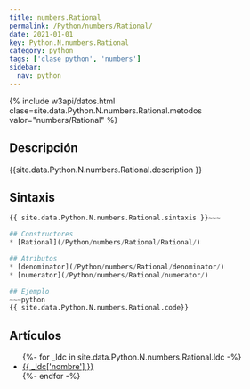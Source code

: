 ```yaml
---
title: numbers.Rational
permalink: /Python/numbers/Rational/
date: 2021-01-01
key: Python.N.numbers.Rational
category: python
tags: ['clase python', 'numbers']
sidebar: 
  nav: python
---
```


{% include w3api/datos.html clase=site.data.Python.N.numbers.Rational.metodos valor="numbers/Rational" %}

## Descripción
{{site.data.Python.N.numbers.Rational.description }}

## Sintaxis
~~~python
{{ site.data.Python.N.numbers.Rational.sintaxis }}~~~

## Constructores
* [Rational](/Python/numbers/Rational/Rational/)

## Atributos
* [denominator](/Python/numbers/Rational/denominator/)
* [numerator](/Python/numbers/Rational/numerator/)

## Ejemplo
~~~python
{{ site.data.Python.N.numbers.Rational.code}}
~~~

## Artículos
<ul>
{%- for _ldc in site.data.Python.N.numbers.Rational.ldc -%}
   <li>
       <a href="{{_ldc['url'] }}">{{ _ldc['nombre'] }}</a>
   </li>
{%- endfor -%}
</ul>
